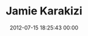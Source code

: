 ---
title: "Jamie Karakizi"
date: 2012-07-15 18:25:43 00:00
permalink: /jamiez
twitter: "jamiez2000"
likes: [1085,1163]
id: 1184
gravatar: "http://www.gravatar.com/avatar/b1b0a58dc7e05295ad0fac5f960836a4"
---